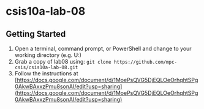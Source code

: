 # csis10a-lab-08

## Getting Started

1. Open a terminal, command prompt, or PowerShell and change to your working directory (e.g. U:)
2. Grab a copy of lab08 using: `git clone https://github.com/mpc-csis/csis10a-lab-08.git`
3. Follow the instructions at [https://docs.google.com/document/d/1MoePsQVG5DjEQLOeOrhqhtSPg0AkwBAxxzPmu8sonAI/edit?usp=sharing](https://docs.google.com/document/d/1MoePsQVG5DjEQLOeOrhqhtSPg0AkwBAxxzPmu8sonAI/edit?usp=sharing)
